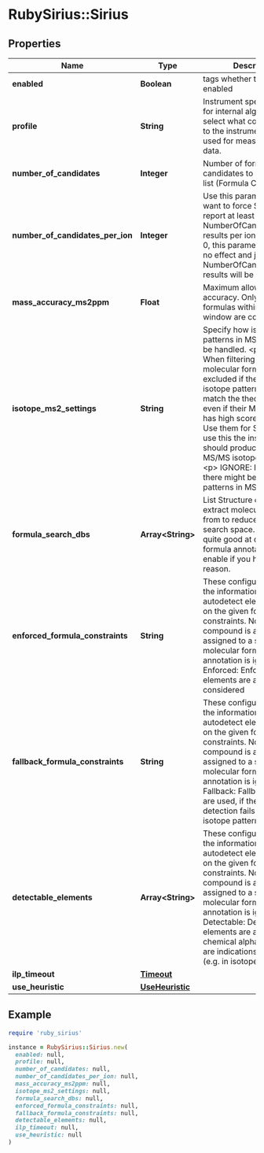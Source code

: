 # RubySirius::Sirius

## Properties

| Name | Type | Description | Notes |
| ---- | ---- | ----------- | ----- |
| **enabled** | **Boolean** | tags whether the tool is enabled | [optional] |
| **profile** | **String** | Instrument specific profile for internal algorithms  Just select what comes closest to the instrument that was used for measuring the data. | [optional] |
| **number_of_candidates** | **Integer** | Number of formula candidates to keep as result list (Formula Candidates). | [optional] |
| **number_of_candidates_per_ion** | **Integer** | Use this parameter if you want to force SIRIUS to report at least  NumberOfCandidatesPerIon results per ionization.  if &lt;&#x3D; 0, this parameter will have no effect and just the top  NumberOfCandidates results will be reported. | [optional] |
| **mass_accuracy_ms2ppm** | **Float** | Maximum allowed mass accuracy. Only molecular formulas within this mass window are considered. | [optional] |
| **isotope_ms2_settings** | **String** | Specify how isotope patterns in MS/MS should be handled.  &lt;p&gt;  FILTER: When filtering is enabled, molecular formulas are excluded if their  theoretical isotope pattern does not match the theoretical one, even if their MS/MS pattern has high score.  &lt;p&gt;  SCORE: Use them for SCORING. To use this the instrument should produce clear MS/MS isotope patterns  &lt;p&gt;  IGNORE: Ignore that there might be isotope patterns in MS/MS | [optional] |
| **formula_search_dbs** | **Array&lt;String&gt;** | List Structure database to extract molecular formulas from to reduce formula search space.  SIRIUS is quite good at de novo formula annotation, so only enable if you have a good reason. | [optional] |
| **enforced_formula_constraints** | **String** | These configurations hold the information how to autodetect elements based on the given formula constraints.  Note: If the compound is already assigned to a specific molecular formula, this annotation is ignored.  &lt;p&gt;  Enforced: Enforced elements are always considered | [optional] |
| **fallback_formula_constraints** | **String** | These configurations hold the information how to autodetect elements based on the given formula constraints.  Note: If the compound is already assigned to a specific molecular formula, this annotation is ignored.  &lt;p&gt;  Fallback: Fallback elements are used, if the auto-detection fails (e.g. no isotope pattern available) | [optional] |
| **detectable_elements** | **Array&lt;String&gt;** | These configurations hold the information how to autodetect elements based on the given formula constraints.  Note: If the compound is already assigned to a specific molecular formula, this annotation is ignored.  &lt;p&gt;  Detectable: Detectable elements are added to the chemical alphabet, if there are indications for them (e.g. in isotope pattern) | [optional] |
| **ilp_timeout** | [**Timeout**](Timeout.md) |  | [optional] |
| **use_heuristic** | [**UseHeuristic**](UseHeuristic.md) |  | [optional] |

## Example

```ruby
require 'ruby_sirius'

instance = RubySirius::Sirius.new(
  enabled: null,
  profile: null,
  number_of_candidates: null,
  number_of_candidates_per_ion: null,
  mass_accuracy_ms2ppm: null,
  isotope_ms2_settings: null,
  formula_search_dbs: null,
  enforced_formula_constraints: null,
  fallback_formula_constraints: null,
  detectable_elements: null,
  ilp_timeout: null,
  use_heuristic: null
)
```

